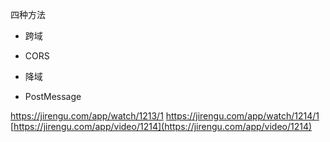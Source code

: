 四种方法

* 跨域

* CORS
* 降域
* PostMessage

https://jirengu.com/app/watch/1213/1
https://jirengu.com/app/watch/1214/1
[https://jirengu.com/app/video/1214](https://jirengu.com/app/video/1214)

